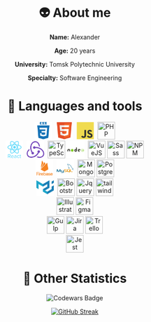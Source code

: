 # <div align="center"> :alien: About me </div>

<div align="center">
  
  **Name:** Alexander

  **Age:** 20 years

  **University:** Tomsk Polytechnic University

  **Specialty:** Software Engineering
</div>

# <div align="center"> :mechanical_arm: Languages and tools </div>

<div align="center">
  <img src="https://github.com/devicons/devicon/blob/master/icons/css3/css3-plain-wordmark.svg"  title="CSS3" alt="CSS" width="40" height="40"/>&nbsp;
  <img src="https://github.com/devicons/devicon/blob/master/icons/html5/html5-original.svg" title="HTML5" alt="HTML" width="40" height="40"/>&nbsp;
  <img src="https://github.com/devicons/devicon/blob/master/icons/javascript/javascript-original.svg" title="JavaScript" alt="JavaScript" width="40" height="40"/>&nbsp;
  <img src="https://cdn.jsdelivr.net/gh/devicons/devicon/icons/php/php-original.svg" title="PHP" width="40" height="40"/>
</div>


<div align="center">
    <img src="https://github.com/devicons/devicon/blob/master/icons/react/react-original-wordmark.svg" title="React" alt="React" width="40" height="40"/>&nbsp;
    <img src="https://github.com/devicons/devicon/blob/master/icons/redux/redux-original.svg" title="Redux" alt="Redux " width="40" height="40"/>&nbsp;
    <img src="https://cdn.jsdelivr.net/gh/devicons/devicon/icons/typescript/typescript-original.svg" title="TypeScritp" width="40" height="40"/>
    <img src="https://github.com/devicons/devicon/blob/master/icons/nodejs/nodejs-original-wordmark.svg" title="NodeJS" alt="NodeJS" width="40" height="40"/>&nbsp;
    <img src="https://cdn.jsdelivr.net/gh/devicons/devicon/icons/vuejs/vuejs-original.svg" title="VueJS" width="40" height="40"/>
    <img src="https://cdn.jsdelivr.net/gh/devicons/devicon/icons/sass/sass-original.svg" title="Sass" width="40" height="40"/>
  <img src="https://cdn.jsdelivr.net/gh/devicons/devicon/icons/npm/npm-original-wordmark.svg" title="NPM" width="40" height="40"/>
</div>

<div align="center">
    <img src="https://github.com/devicons/devicon/blob/master/icons/firebase/firebase-plain-wordmark.svg" title="Firebase" alt="Firebase" width="40" height="40"/>&nbsp;
  <img src="https://github.com/devicons/devicon/blob/master/icons/mysql/mysql-original-wordmark.svg" title="MySQL"  alt="MySQL" width="40" height="40"/>&nbsp;
<img src="https://cdn.jsdelivr.net/gh/devicons/devicon/icons/mongodb/mongodb-original.svg" title="MongoDB" width="40" height="40"/>
<img src="https://cdn.jsdelivr.net/gh/devicons/devicon/icons/postgresql/postgresql-original.svg" title="PostgreSql" width="40" height="40"/>
</div>



<div align="center">
     <img src="https://github.com/devicons/devicon/blob/master/icons/materialui/materialui-original.svg" title="Material UI" alt="Material UI" width="40" height="40"/>&nbsp;
    <img src="https://cdn.jsdelivr.net/gh/devicons/devicon/icons/bootstrap/bootstrap-plain-wordmark.svg"  title="Bootstrap" width="40" height="40"/>
    <img src="https://cdn.jsdelivr.net/gh/devicons/devicon/icons/jquery/jquery-original.svg" title="Jquery" width="40" height="40"/>
    <img src="https://cdn.jsdelivr.net/gh/devicons/devicon/icons/tailwindcss/tailwindcss-original-wordmark.svg" title="tailwindcss" width="40" height="40"/>
</div>


<div align="center">
  <img src="https://cdn.jsdelivr.net/gh/devicons/devicon/icons/illustrator/illustrator-plain.svg" title="Illustrator" width="40" height="40"/>
  <img src="https://cdn.jsdelivr.net/gh/devicons/devicon/icons/figma/figma-original.svg" title="Figma" width="40" height="40"/>
</div>


<div align="center">
  <img src="https://cdn.jsdelivr.net/gh/devicons/devicon/icons/gulp/gulp-plain.svg" title="Gulp" width="40" height="40"/>
  <img src="https://cdn.jsdelivr.net/gh/devicons/devicon/icons/jira/jira-original.svg" title="Jira" width="40" height="40"/>
  <img src="https://cdn.jsdelivr.net/gh/devicons/devicon/icons/trello/trello-plain.svg" title="Trello" width="40" height="40"/>
</div>

<div align="center">
<img src="https://cdn.jsdelivr.net/gh/devicons/devicon/icons/jest/jest-plain.svg" title="Jest" width="40" height="40"/>
</div>


# <div align="center"> :triangular_flag_on_post: Other Statistics </div>

<div align="center">

  ![Codewars Badge](https://www.codewars.com/users/shadowHD-bit/badges/large)

  [![GitHub Streak](http://github-readme-streak-stats.herokuapp.com?user=shadowHd-bit&theme=dark&background=000000)](https://git.io/streak-stats)

</div>
